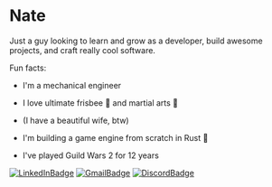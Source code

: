 # Nate

Just a guy looking to learn and grow as a developer, build awesome projects, and craft really cool software.  
  
Fun facts:
- I'm a mechanical engineer
- I love ultimate frisbee 🥏 and martial arts 🥋
- (I have a beautiful wife, btw)
- I'm building a game engine from scratch in Rust 🦀

 
- I've played Guild Wars 2 for 12 years
  
 
[![LinkedInBadge](https://img.shields.io/badge/Linkedin-%230A66C2?style=flat&logo=linkedin&logoColor=white)](https://www.linkedin.com/in/nathan-ebling-81820b1a8) 
[![GmailBadge](https://img.shields.io/badge/Email-%23EA4335?style=flat&logo=gmail&logoColor=white)](mailto:ebling.nathan@gmail.com)
[![DiscordBadge](https://img.shields.io/badge/Discord-%235865F2?style=flat&logo=discord&logoColor=white)](https://discord.com/users/485586838913024000)
  

  

